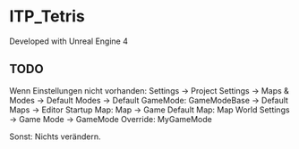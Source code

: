# ITP_Tetris

Developed with Unreal Engine 4



## TODO

Wenn Einstellungen nicht vorhanden:
Settings -> Project Settings -> Maps & Modes -> Default Modes -> Default GameMode: GameModeBase
                                             -> Default Maps -> Editor Startup Map: Map
                                                             -> Game Default Map: Map
World Settings -> Game Mode -> GameMode Override: MyGameMode

Sonst:
Nichts verändern.
